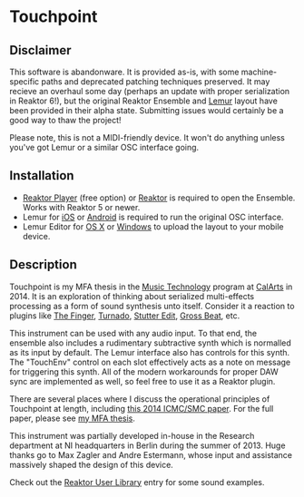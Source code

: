 # Touchpoint

## Disclaimer
This software is abandonware. It is provided as-is, with some machine-specific paths and deprecated patching techniques preserved. It may recieve an overhaul some day (perhaps an update with proper serialization in Reaktor 6!), but the original Reaktor Ensemble and [Lemur](https://liine.net/en/products/lemur/) layout have been provided in their alpha state. Submitting issues would certainly be a good way to thaw the project!

Please note, this is not a MIDI-friendly device. It won't do anything unless you've got Lemur or a similar OSC interface going.

## Installation
- [Reaktor Player](https://www.native-instruments.com/en/products/komplete/synths/reaktor-6-player/) (free option) or [Reaktor](https://www.native-instruments.com/en/products/komplete/synths/reaktor-6/) is required to open the Ensemble. Works with Reaktor 5 or newer.
- Lemur for [iOS](https://itunes.apple.com/us/app/lemur/id481290621?mt=8) or [Android](https://play.google.com/store/apps/details?id=net.liine.lemurapp&hl=en) is required to run the original OSC interface.
- Lemur Editor for [OS X](https://liine.net/assets/files/lemur/Lemur-Installer-5.3.2-OSX.dmg) or [Windows](https://liine.net/assets/files/lemur/Lemur-Installer-5.3.2WIN.exe) to upload the layout to your mobile device.

## Description
Touchpoint is my MFA thesis in the [Music Technology](https://music.calarts.edu/programs/music-technology) program at [CalArts](https://calarts.edu/) in 2014. It is an exploration of thinking about serialized multi-effects processing as a form of sound synthesis unto itself. Consider it a reaction to plugins like [The Finger](https://www.native-instruments.com/en/products/komplete/effects/the-finger/), [Turnado](http://sugar-bytes.de/content/products/Turnado/index.php?lang=), [Stutter Edit](https://www.izotope.com/en/products/create-and-design/stutter-edit.html), [Gross Beat](http://www.image-line.com/plugins/Effects/Gross+Beat/), etc.

This instrument can be used with any audio input. To that end, the ensemble also includes a rudimentary subtractive synth which is normalled as its input by default. The Lemur interface also has controls for this synth. The "TouchEnv" control on each slot effectively acts as a note on message for triggering this synth. All of the modern workarounds for proper DAW sync are implemented as well, so feel free to use it as a Reaktor plugin.

There are several places where I discuss the operational principles of Touchpoint at length, including [this 2014 ICMC/SMC paper](http://speech.di.uoa.gr/ICMC-SMC-2014/images/VOL_2/1469.pdf). For the full paper, please see [my MFA thesis](http://mtiid.calartsmusictech.com/wp-content/uploads/2016/09/nsuda_mfa_2014.pdf).

This instrument was partially developed in-house in the Research department at NI headquarters in Berlin during the summer of 2013. Huge thanks go to Max Zagler and Andre Estermann, whose input and assistance massively shaped the design of this device.

Check out the [Reaktor User Library](https://www.native-instruments.com/en/reaktor-community/reaktor-user-library/entry/show/8642/) entry for some sound examples.
